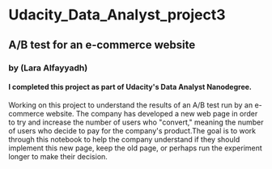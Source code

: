 # Udacity_Data_Analyst_project3


## A/B test for an e-commerce website

### by (Lara Alfayyadh)

#### I completed this project as part of Udacity's Data Analyst Nanodegree.

Working on this project to understand the results of an A/B test run by an e-commerce website. The company has developed a new web page in order to try and increase the number of users who "convert," meaning the number of users who decide to pay for the company's product.The goal is to work through this notebook to help the company understand if they should implement this new page, keep the old page, or perhaps run the experiment longer to make their decision.
